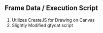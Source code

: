 Frame Data / Execution Script
-----------------------------

1) Utilizes CreateJS for Drawing on Canvas
2) Slightly Modified gfycat script